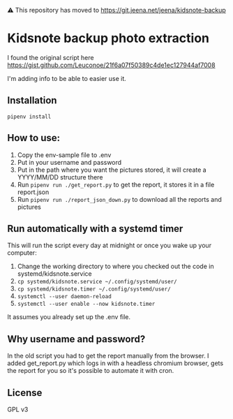 ⚠️ This repository has moved to https://git.jeena.net/jeena/kidsnote-backup

# Kidsnote backup photo extraction

I found the original script here https://gist.github.com/Leuconoe/21f6a07f50389c4de1ec127944af7008

I'm adding info to be able to easier use it.

## Installation

```
pipenv install
```

## How to use:

1. Copy the env-sample file to .env
2. Put in your username and password
3. Put in the path where you want the pictures stored, it will create a YYYY/MM/DD structure there
4. Run `pipenv run ./get_report.py` to get the report, it stores it in a file report.json
5. Run `pipenv run ./report_json_down.py` to download all the reports and pictures

## Run automatically with a systemd timer

This will run the script every day at midnight or once you wake up your computer:

1. Change the working directory to where you checked out the code in systemd/kidsnote.service
1. `cp systemd/kidsnote.service ~/.config/systemd/user/`
2. `cp systemd/kidsnote.timer ~/.config/systemd/user/`
3. `systemctl --user daemon-reload`
4. `systemctl --user enable --now kidsnote.timer`

It assumes you already set up the .env file.

## Why username and password?

In the old script you had to get the report manually from the browser.
I added get_report.py which logs in with a headless chromium browser,
gets the report for you so it's possible to automate it with cron.

## License

GPL v3
